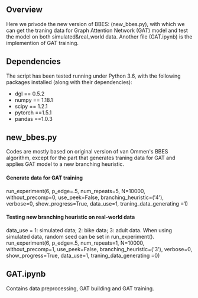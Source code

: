 Overview
--------
Here we privode the new version of BBES: (new_bbes.py), with which we can get the traning data for  Graph Attention Network (GAT) model and test the model on both simulated&real_world data. Another file (GAT.ipynb) is the implemention of GAT training. 

Dependencies
----------
The script has been tested running under Python 3.6, with the following packages installed (along with their dependencies):
* dgl == 0.5.2
* numpy == 1.18.1
* scipy == 1.2.1
* pytorch ==1.5.1
* pandas ==1.0.3


new_bbes.py
-----------
Codes are mostly based on original version of van Ommen's BBES algorithm, except for the part that generates traning data for GAT and applies GAT model to a new branching heuristic. 

#### Generate data for GAT training
run_experiment(6, p_edge=.5, num_repeats=5, N=10000,
                   without_precomp=0, use_peek=False,
                   branching_heuristic=('4'),
                   verbose=0, show_progress=True, data_use=1, traning_data_generating =1)

#### Testing new branching heuristic on real-world data
data_use = 1: simulated data; 2: bike data; 3: adult data. When using simulated data, random seed can be set in run_experiment().
run_experiment(6, p_edge=.5, num_repeats=1, N=10000,
                   without_precomp=1, use_peek=False,
                   branching_heuristic=('3'),
                   verbose=0, show_progress=True, data_use=1, traning_data_generating =0)
                   
GAT.ipynb
---------
Contains data preprocessing, GAT building and GAT training. 
